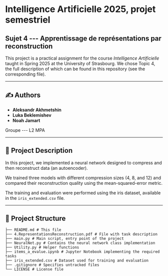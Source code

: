 # Intelligence Artificielle 2025, projet semestriel
## Sujet 4 --- Apprentissage de représentations par reconstruction

This project is a practical assignment for the course *Intelligence Artificielle* taught in Spring 2025 at the University of Strasbourg. We chose Topic 4, the full description of which can be found in this repository (see the corresponding file).

---

## ✍️ Authors

- **Aleksandr Akhmetshin**
- **Luka Beklemishev**
- **Noah Jamart**

Groupe --- L2 MPA

---

## 📝 Project Description

In this project, we implemented a neural network designed to compress and then reconstruct data (an autoencoder).

We trained three models with different compression sizes (4, 8, and 12) and compared their reconstruction quality using the mean-squared-error metric.

The training and evaluation were performed using the iris dataset, available in the `iris_extended.csv` file.

---

## 📁 Project Structure

```
├── README.md # This file 
├── 4.RepresentationsReconstruction.pdf # File with task description
├── main.py # Main script, entry point of the project
├── NeuralNet.py # Contains the neural network class implementation
├── Utility.py # Helper functions
├── items_a_evalue.ipynb # Jupyter Notebook implementing the required tasks
├── iris_extended.csv # Dataset used for training and evaluation
├── .gitignore # Specifies untracked files
└── LICENSE # License file 
```
